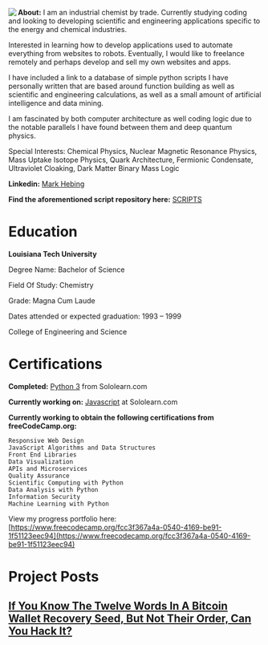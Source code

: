 <img align="left" src="https://markhebing.github.io/images/MarkHebing33.jpeg">**About:**  I am an industrial chemist by trade. Currently studying coding and looking to developing scientific and engineering applications specific to the energy and chemical industries.

Interested in learning how to develop applications used to automate everything from websites to robots. Eventually, I would like to freelance remotely and perhaps develop and sell my own websites and apps. 

I have included a link to a database of simple python scripts I have personally written that are based around function building as well as scientific and engineering calculations, as well as a small amount of artificial intelligence and data mining.

I am fascinated by both computer architecture as well coding logic due to the notable parallels I have found between them and deep quantum physics.

Special Interests:   Chemical Physics, Nuclear Magnetic Resonance Physics, Mass Uptake Isotope Physics, Quark Architecture, Fermionic Condensate, Ultraviolet Cloaking, Dark Matter Binary Mass Logic

**Linkedin:** [Mark Hebing](https://www.linkedin.com/in/markhebing)

**Find the aforementioned script repository here:** [SCRIPTS](https://github.com/markhebing/python-scripts)


# Education

**Louisiana Tech University**

Degree Name: Bachelor of Science

Field Of Study: Chemistry

Grade: Magna Cum Laude

Dates attended or expected graduation: 1993 – 1999

College of Engineering and Science


# Certifications

**Completed:**  [Python 3](https://www.sololearn.com/Certificate/1073-15576057/pdf/) from Sololearn.com

**Currently working on:** [Javascript](https://www.sololearn.com/Course/JavaScript/) at Sololearn.com

**Currently working to obtain the following certifications from freeCodeCamp.org:**

    Responsive Web Design
    JavaScript Algorithms and Data Structures
    Front End Libraries
    Data Visualization
    APIs and Microservices
    Quality Assurance
    Scientific Computing with Python
    Data Analysis with Python
    Information Security
    Machine Learning with Python

View my progress portfolio here: [https://www.freecodecamp.org/fcc3f367a4a-0540-4169-be91-1f51123eec94](https://www.freecodecamp.org/fcc3f367a4a-0540-4169-be91-1f51123eec94)

# Project Posts

## [If You Know The Twelve Words In A Bitcoin Wallet Recovery Seed, But Not Their Order, Can You Hack It?](https://markhebing.github.io/if-you-know-the-twelve-words-in-a-bitcoin-wallet-recovery-seed-but-not-their-order-can-you-hack-it/)

